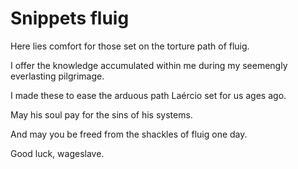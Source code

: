 # Snippets fluig
Here lies comfort for those set on the torture path of fluig.

I offer the knowledge accumulated within me during my seemengly everlasting pilgrimage.

I made these to ease the arduous path Laércio set for us ages ago.

May his soul pay for the sins of his systems.

And may you be freed from the shackles of fluig one day.

Good luck, wageslave.
